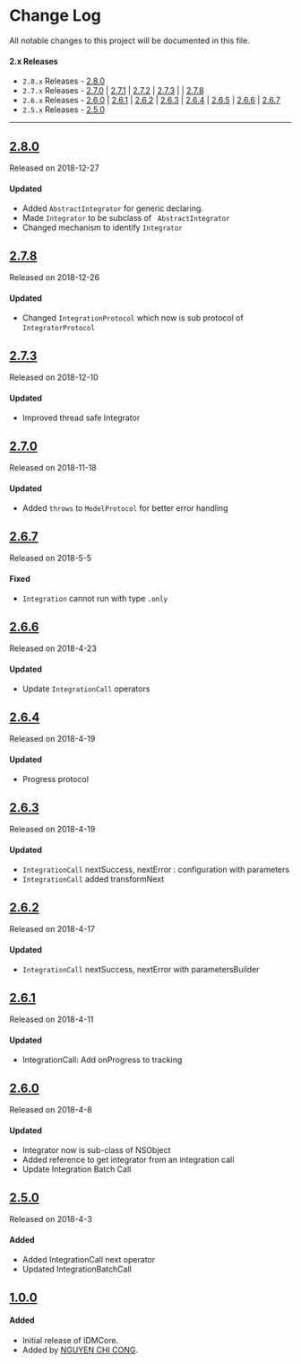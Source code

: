 # Change Log
All notable changes to this project will be documented in this file.

#### 2.x Releases
- `2.8.x` Releases  - [2.8.0](#280)
- `2.7.x` Releases  - [2.7.0](#270) | [2.7.1](#271) | [2.7.2](#272) | [2.7.3](#273) |  | [2.7.8](#278)
- `2.6.x` Releases  - [2.6.0](#260) | [2.6.1](#261) | [2.6.2](#262) | [2.6.3](#263)  | [2.6.4](#264) | [2.6.5](#265) | [2.6.6](#266) | [2.6.7](#267)
- `2.5.x` Releases  - [2.5.0](#250)

---
## [2.8.0](https://github.com/congncif/IDMFoundation/releases/tag/2.8.0)
Released on 2018-12-27

#### Updated
- Added `AbstractIntegrator` for generic declaring.
- Made `Integrator` to be subclass of ` AbstractIntegrator`
- Changed mechanism to identify `Integrator`

## [2.7.8](https://github.com/congncif/IDMFoundation/releases/tag/2.7.8)
Released on 2018-12-26

#### Updated
- Changed `IntegrationProtocol` which now is sub protocol of `IntegratorProtocol`

## [2.7.3](https://github.com/congncif/IDMFoundation/releases/tag/2.7.3)
Released on 2018-12-10

#### Updated
- Improved thread safe Integrator

## [2.7.0](https://github.com/congncif/IDMFoundation/releases/tag/2.7.0)
Released on 2018-11-18

#### Updated
- Added  `throws` to `ModelProtocol` for better error handling

## [2.6.7](https://github.com/congncif/IDMFoundation/releases/tag/2.6.7)
Released on 2018-5-5

#### Fixed
-  `Integration` cannot run with type `.only`

## [2.6.6](https://github.com/congncif/IDMFoundation/releases/tag/2.6.6)
Released on 2018-4-23

#### Updated
- Update `IntegrationCall` operators

## [2.6.4](https://github.com/congncif/IDMFoundation/releases/tag/2.6.4)
Released on 2018-4-19

#### Updated
- Progress protocol

## [2.6.3](https://github.com/congncif/IDMFoundation/releases/tag/2.6.3)
Released on 2018-4-19

#### Updated
- `IntegrationCall` nextSuccess, nextError : configuration with parameters
- `IntegrationCall`  added transformNext

## [2.6.2](https://github.com/congncif/IDMFoundation/releases/tag/2.6.2)
Released on 2018-4-17

#### Updated
- `IntegrationCall` nextSuccess, nextError with parametersBuilder

## [2.6.1](https://github.com/congncif/IDMFoundation/releases/tag/2.6.1)
Released on 2018-4-11

#### Updated
- IntegrationCall: Add onProgress to tracking

## [2.6.0](https://github.com/congncif/IDMFoundation/releases/tag/2.6.0)
Released on 2018-4-8

#### Updated
- Integrator now is sub-class of NSObject
- Added reference to get integrator from an integration call
- Update Integration Batch Call

## [2.5.0](https://github.com/congncif/IDMFoundation/releases/tag/2.5.0)
Released on 2018-4-3

#### Added
- Added IntegrationCall next operator
- Updated IntegrationBatchCall


## [1.0.0](https://github.com/congncif/IDMFoundation/releases/tag/1.0.0)

#### Added
- Initial release of IDMCore.
- Added by [NGUYEN CHI CONG](https://github.com/congncif).
